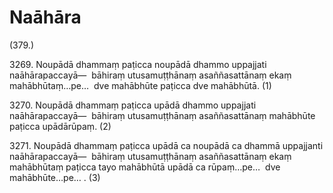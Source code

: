 

# Naāhāra







(379.)

3269\. Noupādā dhammaṃ paṭicca noupādā dhammo uppajjati naāhārapaccayā—  bāhiraṃ utusamuṭṭhānaṃ asaññasattānaṃ ekaṃ mahābhūtaṃ…pe…  dve mahābhūte paṭicca dve mahābhūtā. (1)

3270\. Noupādā dhammaṃ paṭicca upādā dhammo uppajjati naāhārapaccayā—  bāhiraṃ utusamuṭṭhānaṃ asaññasattānaṃ mahābhūte paṭicca upādārūpaṃ. (2)

3271\. Noupādā dhammaṃ paṭicca upādā ca noupādā ca dhammā uppajjanti naāhārapaccayā—  bāhiraṃ utusamuṭṭhānaṃ asaññasattānaṃ ekaṃ mahābhūtaṃ paṭicca tayo mahābhūtā upādā ca rūpaṃ…pe…  dve mahābhūte…pe… . (3)



